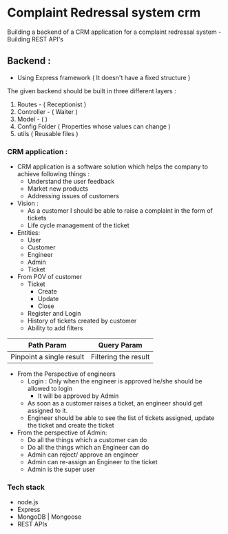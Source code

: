#  Complaint Redressal system crm

Building a backend of a CRM application for a complaint redressal system
	-  Building REST API's

## Backend : 
- Using Express framework ( It doesn't have a fixed structure )

The given backend should be built in three different layers : 
 1. Routes  - ( Receptionist )
 2.  Controller - ( Waiter )
 3. Model - ( )
 4. Config Folder ( Properties whose values can change )
 5. utils ( Reusable files )

### CRM application : 
- CRM application is a software solution which helps the company to achieve following things :
	- Understand the user feedback 
	- Market new products 
	- Addressing issues of customers 
- Vision : 
	-  As a customer I should be able to raise a complaint in the form of tickets 
	- Life cycle management of the ticket 
- Entities: 
	- User 
	- Customer 
	- Engineer 
	- Admin 
	- Ticket 
-  From POV of customer
	- Ticket 
		- Create 
		- Update 
		- Close
	-  Register and Login 
	- History of tickets created by customer 
	- Ability to add filters 

| Path Param | Query Param |
| --- | --- |
| Pinpoint a single result  | Filtering the result  |
- From the Perspective of engineers 
	-  Login : Only when the engineer is approved he/she should be allowed to login 
		- It will be approved by Admin 
	- As soon as a customer raises a ticket, an engineer should get assigned to it. 
	- Engineer should be able to see the list of tickets assigned, update the ticket and create the ticket 
- From the perspective of Admin: 
	-  Do all the things which a customer can do 
	- Do all the things which an Engineer can do 
	- Admin can reject/ approve an engineer 
	- Admin can re-assign an Engineer to the ticket 
	- Admin is the super user 


### Tech stack 
- node.js 
- Express 
- MongoDB  | Mongoose 
- REST APIs


